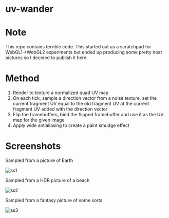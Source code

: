 # uv-wander

# Note
This repo contains terrible code. This started out as a scratchpad for WebGL1->WebGL2 experiments but ended up producing some pretty neat pictures so I decided to publish it here.

# Method

1) Render to texture a normalized quad UV map
2) On each tick, sample a direction vector from a noise texture, set the current fragment UV equal to the old fragment UV at the current fragment UV added with the direction vector
3) Flip the framebuffers, bind the flipped framebuffer and use it as the UV map for the given image
4) Apply wide antialiasing to create a paint smudge effect

# Screenshots
Sampled from a picture of Earth

![ss1](https://i.imgur.com/V6Lipku.png)

Sampled from a HDR picture of a beach

![ss2](https://i.imgur.com/ssyaH2o.png)

Sampled from a fantasy picture of some sorts

![ss3](https://i.imgur.com/fzCf3TJ.png)
